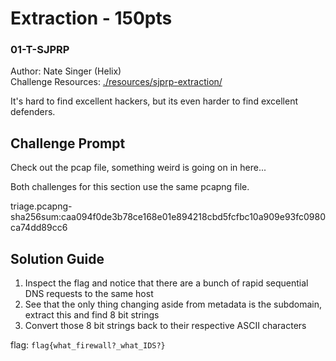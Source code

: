# Extraction - 150pts
### 01-T-SJPRP
Author: Nate Singer (Helix)<br>
Challenge Resources: [./resources/sjprp-extraction/](./resources/sjprp-extraction/)

It's hard to find excellent hackers, but its even harder to find excellent defenders.

## Challenge Prompt
Check out the pcap file, something weird is going on in here...

Both challenges for this section use the same pcapng file.

triage.pcapng-sha256sum:caa094f0de3b78ce168e01e894218cbd5fcfbc10a909e93fc0980ca74dd89cc6

## Solution Guide
1. Inspect the flag and notice that there are a bunch of rapid sequential DNS requests to the same host
2. See that the only thing changing aside from metadata is the subdomain, extract this and find 8 bit strings
3. Convert those 8 bit strings back to their respective ASCII characters

flag: `flag{what_firewall?_what_IDS?}`
